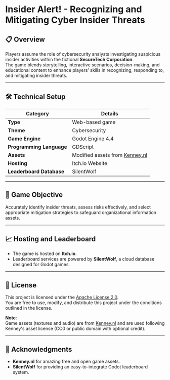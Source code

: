 # Insider Alert! - Recognizing and Mitigating Cyber Insider Threats

## 📋 Overview
Players assume the role of cybersecurity analysts investigating suspicious insider activities within the fictional **SecureTech Corporation**.  
The game blends storytelling, interactive scenarios, decision-making, and educational content to enhance players’ skills in recognizing, responding to, and mitigating insider threats.

---

## 🛠️ Technical Setup

| Category              | Details                          |
|----------------------- |----------------------------------|
| **Type**              | Web-based game                   |
| **Theme**             | Cybersecurity                    |
| **Game Engine**       | Godot Engine 4.4                 |
| **Programming Language** | GDScript                    |
| **Assets**            | Modified assets from [Kenney.nl](https://kenney.nl) |
| **Hosting**           | Itch.io Website                  |
| **Leaderboard Database** | SilentWolf                  |

---

## 🎯 Game Objective
Accurately identify insider threats, assess risks effectively, and select appropriate mitigation strategies to safeguard organizational information assets.

---

## 📈 Hosting and Leaderboard
- The game is hosted on **Itch.io**.
- Leaderboard services are powered by **SilentWolf**, a cloud database designed for Godot games.

---

## 📜 License

This project is licensed under the [Apache License 2.0](https://www.apache.org/licenses/LICENSE-2.0).  
You are free to use, modify, and distribute this project under the conditions outlined in the license.

**Note**:  
Game assets (textures and audio) are from [Kenney.nl](https://kenney.nl/assets) and are used following Kenney's asset license (CC0 or public domain with optional credit).

---

## 🤝 Acknowledgments
- **Kenney.nl** for amazing free and open game assets.
- **SilentWolf** for providing an easy-to-integrate Godot leaderboard system.
